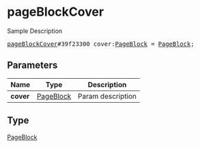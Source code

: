 # pageBlockCover

Sample Description

<pre>
<a href="../constructor/pageBlockCover.md">pageBlockCover</a>#39f23300 cover:<a href="../type/PageBlock.md">PageBlock</a> = <a href="../type/PageBlock.md">PageBlock</a>;
</pre>
## Parameters

| Name | Type | Description |
|------|:----:|-------------|
| **cover** | <a href="../type/PageBlock.md">PageBlock</a> | Param description |

## Type

<a href="../type/PageBlock.md">PageBlock</a>
